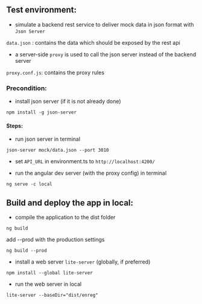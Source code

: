 ## Test environment:
- simulate a backend rest service to deliver mock data in json format with `Json Server`

 `data.json` : contains the data which should be exposed by the rest api
- a server-side `proxy` is used to call the json server instead of the backend server

 `proxy.conf.js`: contains the proxy rules

### Precondition:

- install json server (if it is not already done) 
```
npm install -g json-server
```

#### Steps:

- run json server in terminal

```
json-server mock/data.json --port 3010
```

- set `API_URL`  in environment.ts to `http://localhost:4200/`

- run the angular dev server (with the proxy config) in terminal

```
ng serve -c local
```

## Build and deploy the app in local:

- compile the application to the dist folder

```
ng build
```
add --prod with the production settings
```
ng build --prod
```
- install a web server `lite-server` (globally, if preferred)

```
npm install --global lite-server
```
- run the web server in local

```
lite-server --baseDir="dist/enreg"
```

